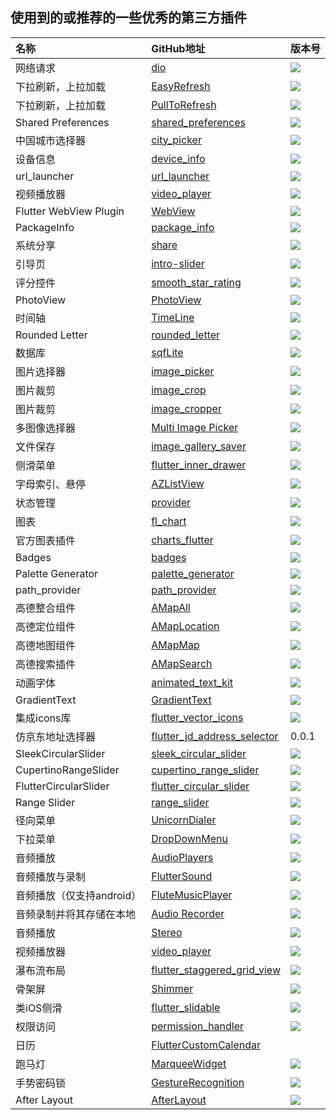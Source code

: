 ## 使用到的或推荐的一些优秀的第三方插件



| 名称 | GitHub地址 | 版本号 |
| :-- | :-- | :-- |
| 网络请求 | [dio](https://pub.dartlang.org/packages/dio) | ![](https://img.shields.io/pub/v/dio.svg) |
| 下拉刷新，上拉加载 |[EasyRefresh](https://github.com/xuelongqy/flutter_easyrefresh)|![](https://img.shields.io/pub/v/flutter_easyrefresh.svg)|
| 下拉刷新，上拉加载 |[PullToRefresh](https://github.com/peng8350/flutter_pulltorefresh)|![](https://img.shields.io/pub/v/pull_to_refresh.svg)|
| Shared Preferences |[shared_preferences](https://github.com/flutter/plugins/tree/master/packages/shared_preferences)|![](https://img.shields.io/pub/v/shared_preferences.svg)| 
| 中国城市选择器 |[city_picker](https://github.com/CaiJingLong/flutter_city_picker)|![](https://img.shields.io/pub/v/city_picker.svg)|
| 设备信息 |[device_info](https://github.com/flutter/plugins/tree/master/packages/device_info)|![](https://img.shields.io/pub/v/device_info.svg)|
| url_launcher | [url_launcher](https://github.com/flutter/plugins/tree/master/packages/url_launcher) | ![](https://img.shields.io/pub/v/url_launcher.svg) | 
| 视频播放器 | [video_player](https://github.com/flutter/plugins/tree/master/packages/video_player) | ![](https://img.shields.io/pub/v/video_player.svg) | 
| Flutter WebView Plugin | [WebView](https://github.com/fluttercommunity/flutter_webview_plugin) | ![](https://img.shields.io/pub/v/flutter_webview_plugin.svg) | 
| PackageInfo | [package_info](https://github.com/flutter/plugins/tree/master/packages/package_info) | ![](https://img.shields.io/pub/v/package_info.svg) | 
| 系统分享 | [share](https://github.com/flutter/plugins/tree/master/packages/share) | ![](https://img.shields.io/pub/v/share.svg) |
| 引导页 | [intro-slider](https://github.com/duytq94/flutter-intro-slider) | ![](https://img.shields.io/pub/v/intro_slider.svg) |
| 评分控件 | [smooth_star_rating](https://github.com/thangmam/smoothratingbar) | ![](https://img.shields.io/pub/v/smooth_star_rating.svg) | 
| PhotoView | [PhotoView](https://github.com/renancaraujo/photo_view) | ![](https://img.shields.io/pub/v/photo_view.svg) | 
| 时间轴 | [TimeLine](https://github.com/furkantektas/timeline_list) | ![](https://img.shields.io/pub/v/timeline_list.svg) | 
| Rounded Letter | [rounded_letter](https://github.com/jhomlala/roundedletter) | ![](https://img.shields.io/pub/v/rounded_letter.svg) | 
| 数据库 | [sqfLite](https://github.com/tekartik/sqflite) | ![](https://img.shields.io/pub/v/sqflite.svg) | 
| 图片选择器 | [image_picker](https://github.com/flutter/plugins/tree/master/packages/image_picker) | ![](https://img.shields.io/pub/v/image_picker.svg) | 
| 图片裁剪 | [image_crop](https://github.com/VolodymyrLykhonis/image_crop) |![](https://img.shields.io/pub/v/image_crop.svg)|
| 图片裁剪 | [image_cropper](https://github.com/hnvn/flutter_image_cropper) |![](https://img.shields.io/pub/v/image_cropper.svg)|
| 多图像选择器 | [Multi Image Picker](https://github.com/Sh1d0w/multi_image_picker) | ![](https://img.shields.io/pub/v/multi_image_picker.svg) | 
| 文件保存 | [image_gallery_saver](https://github.com/hui-z/image_gallery_saver) | ![](https://img.shields.io/pub/v/image_gallery_saver.svg) | 
| 侧滑菜单 | [flutter_inner_drawer](https://github.com/Dn-a/flutter_inner_drawer) | ![](https://img.shields.io/pub/v/flutter_inner_drawer.svg) | 
| 字母索引、悬停 | [AZListView](https://github.com/flutterchina/azlistview) | ![](https://img.shields.io/pub/v/azlistview.svg) |
| 状态管理 | [provider](https://github.com/rrousselGit/provider) | ![](https://img.shields.io/pub/v/provider.svg) |
| 图表 | [fl_chart](https://github.com/imaNNeoFighT/fl_chart) | ![](https://img.shields.io/pub/v/fl_chart.svg) |
| 官方图表插件 | [charts_flutter](https://github.com/google/charts) | ![](https://img.shields.io/pub/v/charts_flutter.svg) |
| Badges | [badges](https://github.com/yadaniyil/flutter_badges) | ![](https://img.shields.io/pub/v/badges.svg) |
| Palette Generator | [palette_generator](https://github.com/flutter/packages/tree/master/packages/palette_generator) | ![](https://img.shields.io/pub/v/palette_generator.svg) |
| path_provider | [path_provider](https://github.com/flutter/plugins/tree/master/packages/path_provider) | ![](https://img.shields.io/pub/v/path_provider.svg) |
| 高德整合组件 | [AMapAll](https://github.com/fluttify-project/amap_all_fluttify) | ![](https://img.shields.io/pub/v/amap_all_fluttify.svg) |
| 高德定位组件 | [AMapLocation](https://github.com/fluttify-project/amap_location_fluttify) | ![](https://img.shields.io/pub/v/amap_location_fluttify.svg) |
| 高德地图组件 | [AMapMap](https://github.com/fluttify-project/amap_map_fluttify) | ![](https://img.shields.io/pub/v/amap_map_fluttify.svg) |
| 高德搜索插件 | [AMapSearch](https://github.com/fluttify-project/amap_search_fluttify) | ![](https://img.shields.io/pub/v/amap_search_fluttify.svg) |
| 动画字体 | [animated_text_kit](https://github.com/aagarwal1012/Animated-Text-Kit) | ![](https://img.shields.io/pub/v/animated_text_kit.svg) |
| GradientText | [GradientText](https://github.com/tunitowen/gradient_text) | ![](https://img.shields.io/pub/v/gradient_text.svg) |
| 集成icons库 |[flutter_vector_icons](https://github.com/pd4d10/flutter-vector-icons)| ![](https://img.shields.io/pub/v/flutter_vector_icons.svg) |
| 仿京东地址选择器 | [flutter_jd_address_selector](https://github.com/shichunlei/flutter_jd_address_selector) | 0.0.1 |
| SleekCircularSlider | [sleek_circular_slider](https://github.com/matthewfx/sleek_circular_slider) | ![](https://img.shields.io/pub/v/sleek_circular_slider.svg) |
| CupertinoRangeSlider | [cupertino_range_slider](https://github.com/mahmed8003/cupertino_range_slider) | ![](https://img.shields.io/pub/v/cupertino_range_slider.svg) |
| FlutterCircularSlider | [flutter_circular_slider](https://github.com/davidanaya/flutter-circular-slider) | ![](https://img.shields.io/pub/v/flutter_circular_slider.svg) |
| Range Slider | [range_slider](https://github.com/boeledi/RangeSlider) | ![](https://img.shields.io/pub/v/flutter_range_slider.svg) | 
| 径向菜单 | [UnicornDialer](https://github.com/tiagojencmartins/unicornspeeddial) | ![](https://img.shields.io/pub/v/unicorndial.svg) | 
| 下拉菜单 | [DropDownMenu](https://github.com/best-flutter/flutter_dropdown_menu) | ![](https://img.shields.io/pub/v/dropdown_menu.svg) | 
| 音频播放 | [AudioPlayers](https://github.com/luanpotter/audioplayers) | ![](https://img.shields.io/pub/v/audioplayers.svg) | 
| 音频播放与录制 | [FlutterSound](https://github.com/dooboolab/flutter_sound) | ![](https://img.shields.io/pub/v/flutter_sound.svg) | 
| 音频播放（仅支持android） | [FluteMusicPlayer](https://github.com/iampawan/Flute-Music-Player) | ![](https://img.shields.io/pub/v/flute_music_player.svg) | 
| 音频录制并将其存储在本地 | [Audio Recorder](https://github.com/ZaraclaJ/audio_recorder) | ![](https://img.shields.io/pub/v/audio_recorder.svg) | 
| 音频播放 | [Stereo](https://github.com/2find/stereo) | ![](https://img.shields.io/pub/v/stereo.svg) | 
| 视频播放器 | [video_player](https://github.com/flutter/plugins/tree/master/packages/video_player) | ![](https://img.shields.io/pub/v/video_player.svg) | 
| 瀑布流布局 | [flutter_staggered_grid_view](https://github.com/letsar/flutter_staggered_grid_view) | ![](https://img.shields.io/pub/v/flutter_staggered_grid_view.svg) | 
| 骨架屏 | [Shimmer](https://github.com/hnvn/flutter_shimmer) | ![](https://img.shields.io/pub/v/shimmer.svg) | 
| 类iOS侧滑 | [flutter_slidable](https://github.com/letsar/flutter_slidable) | ![](https://img.shields.io/pub/v/flutter_slidable.svg) | 
| 权限访问 | [permission_handler](https://github.com/BaseflowIT/flutter-permission-handler) | ![](https://img.shields.io/pub/v/permission_handler.svg) | 
| 日历 | [FlutterCustomCalendar](https://github.com/fluttercandies/flutter_custom_calendar) |  | 
| 跑马灯 | [MarqueeWidget](https://github.com/baoolong/MarqueeWidget) | ![](https://img.shields.io/pub/v/marquee_flutter.svg) | 
| 手势密码锁 | [GestureRecognition](https://github.com/flutter-food/gesture_recognition) | ![](https://img.shields.io/pub/v/gesture_recognition.svg) | 
| After Layout | [AfterLayout](https://github.com/fluttercommunity/flutter_after_layout) | ![](https://img.shields.io/pub/v/after_layout.svg) | 

